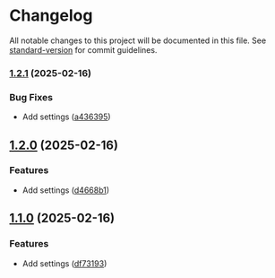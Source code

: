 # Changelog

All notable changes to this project will be documented in this file. See [standard-version](https://github.com/conventional-changelog/standard-version) for commit guidelines.

### [1.2.1](https://github.com/Loki2077/obsidian-auto-image-name/compare/1.2.0...1.2.1) (2025-02-16)


### Bug Fixes

* Add settings ([a436395](https://github.com/Loki2077/obsidian-auto-image-name/commit/a4363955e87bec98db51f71ccf8811791faaa9fd))

## [1.2.0](https://github.com/Loki2077/obsidian-auto-image-name/compare/1.1.0...1.2.0) (2025-02-16)


### Features

* Add settings ([d4668b1](https://github.com/Loki2077/obsidian-auto-image-name/commit/d4668b139a6d321fc9af10c023b47a617d26926f))

## [1.1.0](https://github.com/Loki2077/obsidian-auto-image-name/compare/1.0.5...1.1.0) (2025-02-16)


### Features

* Add settings ([df73193](https://github.com/Loki2077/obsidian-auto-image-name/commit/df731937e8365e71cbf80891430fd89e682c812f))
